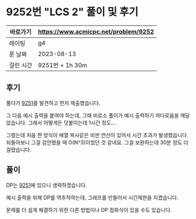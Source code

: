 # 9252번 "LCS 2" 풀이 및 후기

| 바로가기  | <https://www.acmicpc.net/problem/9252> |
|-------|----------------------------------------|
| 레이팅   | g4                                     |
| 푼 날짜  | 2023-08-13                             |
| 걸린 시간 | 9251번 + 1h 30m                         |

## 후기

풀다가 [9251](../9251)를 발견하고 먼저 제출했습니다.

그 다음 예시 출력을 붙여야 하는데, 그때 비로소 풀이가 예시 출력하기 까다로움을 깨달았습니다.
그래서 어떻게든 덧붙이는데 1시간 정도...

그랬는데 처음 짠 방식이 배열 복사같은 비싼 연산이 있어서 시간 초과가 발생했습니다.
되돌아보니 그걸 감안했을 때 O(N^3)이었던 것 같네요.
그걸 보완하는데 30분 정도 더 걸렸습니다.

## 풀이

DP는 [9251](../9251)에 있으니 생략하겠습니다.

예시 출력을 위해 DP를 역추적하는데, 그래프를 만들어서 시간제한을 지켰습니다.

문제를 더 쉽게 해결하기 위한 다른 방법이나 DP 점화식이 있을 수도 있습니다.

